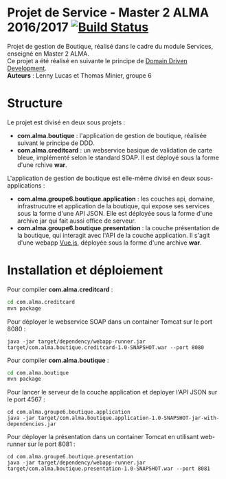 # Projet de Service - Master 2 ALMA 2016/2017 [![Build Status](https://travis-ci.org/XyLnEn/ServiceBoutique.svg?branch=master)](https://travis-ci.org/XyLnEn/ServiceBoutique)

Projet de gestion de Boutique, réalisé dans le cadre du module Services, enseigné en Master 2 ALMA.    
Ce projet a été réalisé en suivante le principe de [Domain Driven Development](https://en.wikipedia.org/wiki/Domain-driven_design).   
**Auteurs** : Lenny Lucas et Thomas Minier, groupe 6

# Structure

Le projet est divisé en deux sous projets :
* **com.alma.boutique** : l'application de gestion de boutique, réalisée suivant le principe de DDD.
* **com.alma.creditcard** : un webservice basique de validation de carte bleue, implémenté selon le standard SOAP. Il est déployé sous la forme d'une rchive **war**.

L'application de gestion de boutique est elle-même divisé en deux sous-applications :
* **com.alma.groupe6.boutique.application** : les couches api, domaine, infrastrucutre et application de la boutique, qui expose ses services sous la forme d'une API JSON. Elle est déployée sous la forme d'une archive jar qui fait aussi office de serveur.
* **com.alma.groupe6.boutique.presentation** : la couche présentation de la boutique, qui interagit avec l'API de la couche application. Il s'agit d'une webapp [Vue.js](https://vuejs.org/), déployée sous la forme d'une archive **war**.

# Installation et déploiement

Pour compiler **com.alma.creditcard** :
```bash
cd com.alma.creditcard
mvn package
```

Pour déployer le webservice SOAP dans un container Tomcat sur le port 8080 :
```
java -jar target/dependency/webapp-runner.jar target/com.alma.boutique.creditcard-1.0-SNAPSHOT.war --port 8080
```

Pour compiler **com.alma.boutique** :
```bash
cd com.alma.boutique
mvn package
```
Pour lancer le serveur de la couche application et deployer l'API JSON sur le port 4567 :
```
cd com.alma.groupe6.boutique.application
java -jar target/com.alma.boutique.application-1.0-SNAPSHOT-jar-with-dependencies.jar
```

Pour déployer la présentation dans un container Tomcat en utilisant web-runner sur le port 8081 :
```
cd com.alma.groupe6.boutique.presentation
java -jar target/dependency/webapp-runner.jar target/com.alma.boutique.presentation-1.0-SNAPSHOT.war --port 8081
```
